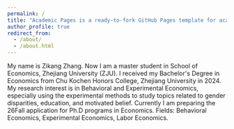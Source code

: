 ```yaml
---
permalink: /
title: "Academic Pages is a ready-to-fork GitHub Pages template for academic personal websites"
author_profile: true
redirect_from: 
  - /about/
  - /about.html
---
```


My name is Zikang Zhang. Now I am a master student in School of Economics, Zhejiang University (ZJU). I received my Bachelor's Degree in Economics from Chu Kochen Honors College, Zhejiang University in 2024.
My research interest is in Behavioral and Experimental Economics, especially using the experimental methods to study topics related to gender disparities, education, and motivated belief. Currently I am preparing the 26Fall application for Ph.D programs in Economics.
Fields: Behavioral Economics, Experimental Economics, Labor Economics.
